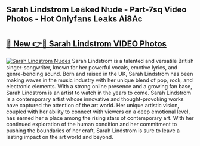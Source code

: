 ## Sarah Lindstrom Le𝚊ked N𝚞de - Part-7sq Video Photos - Hot Onlyf𝚊ns Le𝚊ks Ai8Ac

# <h2><a href="http://ab38928.deff.icu/?id=Sarah+Lindstrom">🔗 New 👉🔴 Sarah Lindstrom VIDEO Photos</a></h2>

[![Sarah Lindstrom N𝚞des](https://i.imgur.com/rIISA9y.gif)](http://ab38928.deff.icu/?id=Sarah+Lindstrom)
Sarah Lindstrom is a talented and versatile British singer-songwriter, known for her powerful vocals, emotive lyrics, and genre-bending sound. Born and raised in the UK, Sarah Lindstrom has been making waves in the music industry with her unique blend of pop, rock, and electronic elements. With a strong online presence and a growing fan base, Sarah Lindstrom is an artist to watch in the years to come. Sarah Lindstrom is a contemporary artist whose innovative and thought-provoking works have captured the attention of the art world. Her unique artistic vision, coupled with her ability to connect with viewers on a deep emotional level, has earned her a place among the rising stars of contemporary art. With her continued exploration of the human condition and her commitment to pushing the boundaries of her craft, Sarah Lindstrom is sure to leave a lasting impact on the art world and beyond.
